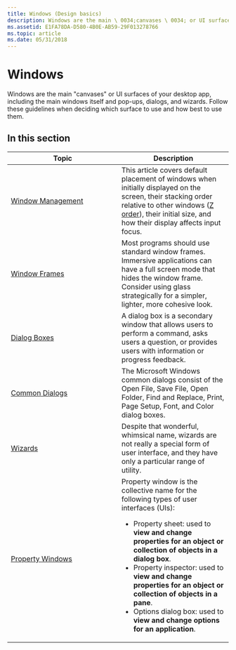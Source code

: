 ```yaml
---
title: Windows (Design basics)
description: Windows are the main \ 0034;canvases \ 0034; or UI surfaces of your desktop app, including the main windows itself and pop-ups, dialogs, and wizards. Follow these guidelines when deciding which surface to use and how best to use them.
ms.assetid: E1FA78DA-D580-4B0E-AB59-29F013278766
ms.topic: article
ms.date: 05/31/2018
---
```


# Windows

Windows are the main "canvases" or UI surfaces of your desktop app, including the main windows itself and pop-ups, dialogs, and wizards. Follow these guidelines when deciding which surface to use and how best to use them.

## In this section



<table>
<colgroup>
<col style="width: 50%" />
<col style="width: 50%" />
</colgroup>
<thead>
<tr class="header">
<th>Topic</th>
<th>Description</th>
</tr>
</thead>
<tbody>
<tr class="odd">
<td><a href="win-window-mgt.md">Window Management</a><br/></td>
<td>This article covers default placement of windows when initially displayed on the screen, their stacking order relative to other windows (<a href="glossary.md">Z order</a>), their initial size, and how their display affects input focus.<br/></td>
</tr>
<tr class="even">
<td><a href="win-window-frames.md">Window Frames</a><br/></td>
<td>Most programs should use standard window frames. Immersive applications can have a full screen mode that hides the window frame. Consider using glass strategically for a simpler, lighter, more cohesive look. <br/></td>
</tr>
<tr class="odd">
<td><a href="win-dialog-box.md">Dialog Boxes</a><br/></td>
<td>A dialog box is a secondary window that allows users to perform a command, asks users a question, or provides users with information or progress feedback.<br/></td>
</tr>
<tr class="even">
<td><a href="win-common-dlg.md">Common Dialogs</a><br/></td>
<td>The Microsoft Windows common dialogs consist of the Open File, Save File, Open Folder, Find and Replace, Print, Page Setup, Font, and Color dialog boxes.<br/></td>
</tr>
<tr class="odd">
<td><a href="win-wizards.md">Wizards</a><br/></td>
<td>Despite that wonderful, whimsical name, wizards are not really a special form of user interface, and they have only a particular range of utility. <br/></td>
</tr>
<tr class="even">
<td><a href="win-property-win.md">Property Windows</a><br/></td>
<td>Property window is the collective name for the following types of user interfaces (UIs):<br/>
<ul>
<li>Property sheet: used to <strong>view and change properties for an object or collection of objects in a dialog box</strong>.</li>
<li>Property inspector: used to <strong>view and change properties for an object or collection of objects in a pane</strong>.</li>
<li>Options dialog box: used to <strong>view and change options for an application</strong>.</li>
</ul></td>
</tr>
</tbody>
</table>



 

 

 





